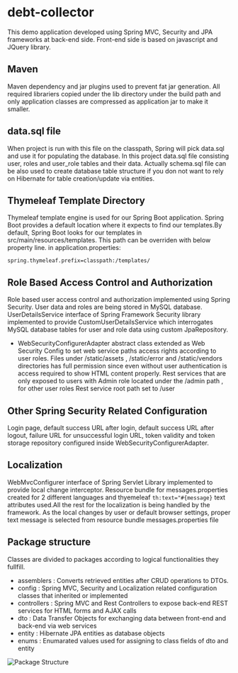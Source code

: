 # debt-collector
This demo application developed using Spring MVC, Security and JPA frameworks at back-end side. Front-end side is based on javascript and JQuery library.

## Maven
Maven dependency and jar plugins used to prevent fat jar generation. All required librariers copied under the lib directory under the build path and only application classes are compressed as application jar to make it smaller.

## data.sql file
When project is run with this file on the classpath, Spring will pick data.sql and use it for populating the database. In this project data.sql file consisting user, roles and user_role tables and their data. Actually schema.sql file can be also used to create database table structure if you don not want to rely on Hibernate for table creation/update via entities. 

## Thymeleaf Template Directory
Thymeleaf template engine is used for our Spring Boot application. Spring Boot provides a default location where it expects to find our templates.By default, Spring Boot looks for our templates in src/main/resources/templates. This path can be overriden with below property line. in application.properties:
```
spring.thymeleaf.prefix=classpath:/templates/
```

## Role Based Access Control and Authorization
Role based user access control and authorization implemented using Spring Security. User data and roles are being stored in MySQL database. UserDetailsService interface of Spring Framework Security library implemented to provide CustomUserDetailsService which interrogates MySQL database tables for user and role data using custom JpaRepository.

  * WebSecurityConfigurerAdapter abstract class extended as Web Security Config to set web service paths access rights according to user roles. Files under /static/assets , /static/error and /static/vendors directories has full permission since even without user authentication is access required to show HTML content properly. Rest services that are only exposed to users with Admin role located under the /admin path , for other user roles Rest service root path set to /user

## Other Spring Security Related Configuration
Login page, default success URL after login, default success URL after logout, failure URL for unsuccessful login URL, token validity and token storage repository configured inside WebSecurityConfigurerAdapter.


## Localization
WebMvcConfigurer interface of Spring Servlet Library implemented to provide local change interceptor. 
Resource bundle for messages.properties created for 2 different languages and thyemeleaf `th:text="#{message}` text attributes used.All the rest for the localization is being handled by the framework. As the local changes by user or default browser settings, proper text message is selected from resource bundle messages.properties file

## Package structure 
Classes are divided to packages according to logical functionalities they fullfill. 
- assemblers : Converts retrieved entities after CRUD operations to DTOs.
- config : Spring MVC, Security and Localization related configuration classes that inherited or implemented
- controllers : Spring MVC and Rest Controllers to expose back-end REST services for HTML forms and AJAX calls
- dto : Data Transfer Objects for exchanging data between front-end and back-end via web services
- entity : Hibernate JPA entities as database objects
- enums : Enumarated values used for assigning to class fields of dto and entity


![Package Structure](https://lh3.googleusercontent.com/I1MgrsgpUfUTKkRf-8fAdKi89z3F5j0Ut9ghA_Jnf49mQ5N0g0vPONZDqpzlhTFjuqxRw5AeTqc_0EXD_MmeL2DNOdJLmGVKd1yflzUOXca7eLCRT7pJ8hUhbRvMbRTu4yAvTTMRafhRJADyTVe3V9oSpJy3wPzXmzN9NndoPmS9daKUjlFidLApT5XAfMtL_XRWOz1e_PanvqDwukOjyZiiBo-kl4-2ZNMNnBLNqSVGTs52gnmfa5uqRXoEt_71jYu7i92wlI2IP6UBVs-f0AdFdm5C-5L-zpFljZnoNuwbXoNfVO9eA64cUMhRMO_wiRfZ40kVLrs5xKJtoRtrVUPEj2BcnW5ysUdtu8m12BGE6eo4Ld7bpQuDkzosv7HLocJ4pJZIK4zdz1F26z9hhSuo1o64X0jhtfzVB_4EfaTDTornhUCCF0zhPveeWY4IsUi7JMyQ1ww-H1iAbM54PgWAoUzGbFF41loDH2QTrU2Q2G4vXWX2iLZsdKA59yv6a1DMoBfc9MGghhQl0zd-_GEU5X4xe6pp9F5tDHfR6V5IPBVxKah5mJPsYtQtDRvwlopvWin2Cetfa7oebsqSejoMXGtrLR6CBFnxa71-XzKkxs4hJQkoKfZDtxlGxHES_7_1mV49iTF15N7DNSu80A129JhVhUCzN2AbejudzYDjC5YjCsV4NUbsgKGVgWxuUJ1BRlVAdkcshYrk5c9cpjRMdNMkecCvK517vlTtP8MO2xA=w334-h511-no "Packages")














